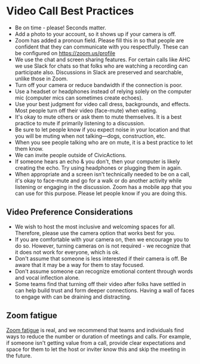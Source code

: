 # Video Call Best Practices

-   Be on time - please! Seconds matter.
-   Add a photo to your account, so it shows up if your camera is off.
-   Zoom has added a pronoun field. Please fill this in so that people are confident that they can communicate with you respectfully. These can be configured on https://zoom.us/profile
-   We use the chat and screen sharing features. For certain calls like AHC we use Slack for chats so that folks who are watching a recording can participate also. Discussions in Slack are preserved and searchable, unlike those in Zoom.
-   Turn off your camera or reduce bandwidth if the connection is poor.
-   Use a headset or headphones instead of relying solely on the computer mic (computer mics can sometimes create echoes).
-   Use your best judgment for video call dress, backgrounds, and effects. Most people turn off their video (face-mute) when eating.
-   It's okay to mute others or ask them to mute themselves. It is a best practice to mute if primarily listening to a discussion.
-   Be sure to let people know if you expect noise in your location and that you will be muting when not talking—dogs, construction, etc.
-   When you see people talking who are on mute, it is a best practice to let them know.
-   We can invite people outside of CivicActions.
-   If someone hears an echo & you don't, then your computer is likely creating the echo. Try using headphones or plugging them in again.
-   When appropriate and a screen isn't technically needed to be on a call, it's okay to face-mute and go for a walk or do another activity while listening or engaging in the discussion. Zoom has a mobile app that you can use for this purpose. Please let people know if you are doing this.

## Video Preference Considerations

-   We wish to host the most inclusive and welcoming spaces for all. Therefore, please use the camera option that works best for you.
-   If you are comfortable with your camera on, then we encourage you to do so. However, turning cameras on is not required - we recognize that it does not work for everyone, which is ok.
-   Don't assume that someone is less interested if their camera is off. Be aware that it may be a way for them to stay focused.
-   Don't assume someone can recognize emotional content through words and vocal inflection alone.
-   Some teams find that turning off their video after folks have settled in can help build trust and form deeper connections. Having a wall of faces to engage with can be draining and distracting.

## Zoom fatigue

[Zoom fatigue](https://en.wikipedia.org/wiki/Zoom_fatigue) is real, and we recommend that teams and individuals find ways to reduce the number or duration of meetings and calls. For example, if someone isn't getting value from a call, provide clear expectations and space for them to let the host or inviter know this and skip the meeting in the future.

